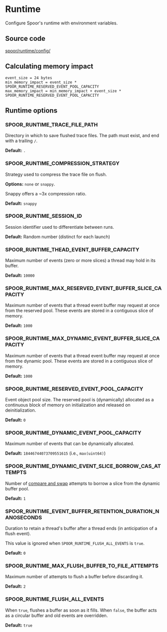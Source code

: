 # Runtime

Configure Spoor's runtime with environment variables.

## Source code

[spoor/runtime/config/][spoor-runtime-config]

## Calculating memory impact

```
event_size = 24 bytes
min_memory_impact = event_size * SPOOR_RUNTIME_RESERVED_EVENT_POOL_CAPACITY
max_memory_impact = min_memory_impact + event_size * SPOOR_RUNTIME_RESERVED_EVENT_POOL_CAPACITY
```

## Runtime options

### SPOOR_RUNTIME_TRACE_FILE_PATH

Directory in which to save flushed trace files. The path must exist, and end
with a trailing `/`.

**Default:** `.`

### SPOOR_RUNTIME_COMPRESSION_STRATEGY

Strategy used to compress the trace file on flush.

**Options:** `none` or `snappy`.

Snappy offers a ~3x compression ratio.

**Default:** `snappy`

### SPOOR_RUNTIME_SESSION_ID

Session identifier used to differentiate between runs.

**Default:** Random number (distinct for each launch)

### SPOOR_RUNTIME_THEAD_EVENT_BUFFER_CAPACITY

Maximum number of events (zero or more slices) a thread may hold in its buffer.

**Default:** `10000`

### SPOOR_RUNTIME_MAX_RESERVED_EVENT_BUFFER_SLICE_CAPACITY

Maximum number of events that a thread event buffer may request at once from
the reserved pool. These events are stored in a contiguous slice of memory.

**Default:** `1000`

### SPOOR_RUNTIME_MAX_DYNAMIC_EVENT_BUFFER_SLICE_CAPACITY

Maximum number of events that a thread event buffer may request at once from the
dynamic pool. These events are stored in a contiguous slice of memory.

**Default:** `1000`

### SPOOR_RUNTIME_RESERVED_EVENT_POOL_CAPACITY

Event object pool size. The reserved pool is (dynamically) allocated as a
continuous block of memory on initialization and released on deinitialization.

**Default:** `0`

### SPOOR_RUNTIME_DYNAMIC_EVENT_POOL_CAPACITY

Maximum number of events that can be dynamically allocated.

**Default:** `18446744073709551615` (i.e., `max(uint64)`)

### SPOOR_RUNTIME_DYNAMIC_EVENT_SLICE_BORROW_CAS_ATTEMPTS

Number of [compare and swap][compare_and_swap] attempts to borrow a slice from
the dynamic buffer pool.

**Default:** `1`

### SPOOR_RUNTIME_EVENT_BUFFER_RETENTION_DURATION_NANOSECONDS

Duration to retain a thread's buffer after a thread ends (in anticipation of a
flush event).

This value is ignored when `SPOOR_RUNTIME_FLUSH_ALL_EVENTS` is `true`.

**Default:** `0`

### SPOOR_RUNTIME_MAX_FLUSH_BUFFER_TO_FILE_ATTEMPTS

Maximum number of attempts to flush a buffer before discarding it.

**Default:** `2`

### SPOOR_RUNTIME_FLUSH_ALL_EVENTS

When `true`, flushes a buffer as soon as it fills. When `false`, the buffer acts
as a circular buffer and old events are overridden.

**Default:** `true`

[compare_and_swap]: https://en.wikipedia.org/wiki/Compare-and-swap
[config_h]: https://github.com/microsoft/spoor/blob/master/spoor/runtime/config/config.h
[spoor-runtime-config]: https://github.com/microsoft/spoor/tree/master/spoor/runtime/config
[trace_h]: https://github.com/microsoft/spoor/blob/master/spoor/runtime/trace/trace.h
